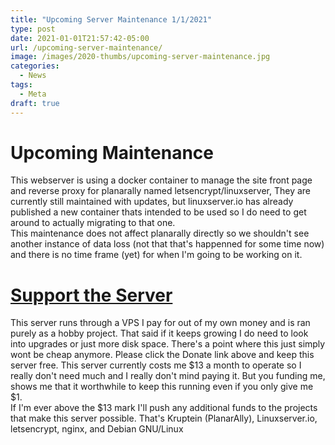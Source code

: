 ```yaml
---
title: "Upcoming Server Maintenance 1/1/2021"
type: post
date: 2021-01-01T21:57:42-05:00
url: /upcoming-server-maintenance/
image: /images/2020-thumbs/upcoming-server-maintenance.jpg
categories:
  - News
tags:
  - Meta
draft: true
---
```

<!--more-->
# Upcoming Maintenance
This webserver is using a docker container to manage the site front page and reverse proxy for planarally named letsencrypt/linuxserver, They are currently still maintained with updates, but linuxserver.io has already published a new container thats intended to be used so I do need to get around to actually migrating to that one.  
This maintenance does not affect planarally directly so we shouldn't see another instance of data loss (not that that's happenned for some time now) and there is no time frame (yet) for when I'm going to be working on it.  

# [Support the Server](https://www.patreon.com/10leej)
This server runs through a VPS I pay for out of my own money and is ran purely as a hobby project. That said if it keeps growing I do need to look into upgrades or just more disk space. There's a point where this just simply wont be cheap anymore. Please click the Donate link above and keep this server free. This server currently costs me $13 a month to operate so I really don't need much and I really don't mind paying it. But you funding me, shows me that it worthwhile to keep this running even if you only give me $1.  
If I'm ever above the $13 mark I'll push any additional funds to the projects that make this server possible. That's Kruptein (PlanarAlly), Linuxserver.io, letsencrypt, nginx, and Debian GNU/Linux